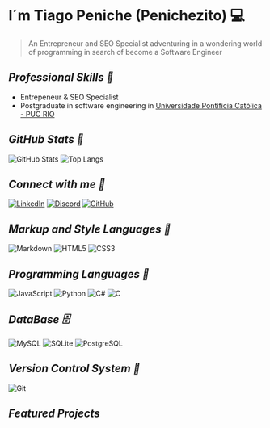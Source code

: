 # **I´m Tiago Peniche (Penichezito) 💻**
> An Entrepreneur and SEO Specialist adventuring in a wondering world of programming in search of become a Software Engineer

## ***Professional Skills 🚀***

+ Entrepeneur & SEO Specialist
+ Postgraduate in software engineering in [Universidade Pontíficia Católica - PUC RIO](https://www.cce.puc-rio.br/sitecce/website/website.dll?nInst=cce)

  
## ***GitHub Stats 🧲***

![GitHub Stats](https://github-readme-stats.vercel.app/api?username=Penichezito&theme=transparent&bg_color=000&border_color=30A3DC&show_icons=true&icon_color=30A3DC&title_color=E94D5F&text_color=FFF)
![Top Langs](https://github-readme-stats-git-masterrstaa-rickstaa.vercel.app/api/top-langs/?username=Penichezito&layout=compact&bg_color=000&border_color=30A3DC&title_color=E94D5F&text_color=FFF)

## ***Connect with me 🔌***

[![LinkedIn](https://img.shields.io/badge/LinkedIn-0077B5?style=for-the-badge&logo=linkedin&logoColor=white)](https://www.linkedin.com/in/tiago-peniche-seo-eng-de-software/)
[![Discord](https://img.shields.io/badge/Discord-7289DA?style=for-the-badge&logo=discord&logoColor=white)](https://discord.com/channels/@penichetiago/)
[![GitHub](https://img.shields.io/badge/GitHub-100000?style=for-the-badge&logo=github&logoColor=white)](https://github.com/Penichezito)


## ***Markup and Style Languages 📑***

![Markdown](https://img.shields.io/badge/Markdown-000?style=for-the-badge&logo=markdown)
![HTML5](https://img.shields.io/badge/HTML5-E34F26?style=for-the-badge&logo=html5&logoColor=white)
![CSS3](https://img.shields.io/badge/CSS3-1572B6?style=for-the-badge&logo=css3&logoColor=white)


## ***Programming Languages 🤖***
![JavaScript](https://img.shields.io/badge/JavaScript-F7DF1E?style=for-the-badge&logo=javascript&logoColor=black)
![Python](https://img.shields.io/badge/python-3670A0?style=for-the-badge&logo=python&logoColor=ffdd54)
![C#](https://img.shields.io/badge/C%23-239120?style=for-the-badge&logo=c-sharp&logoColor=white)
![C](https://img.shields.io/badge/C-00599C?style=for-the-badge&logo=c&logoColor=white)

## ***DataBase 🗄️***
![MySQL](https://img.shields.io/badge/MySQL-00000F?style=for-the-badge&logo=mysql&logoColor=white)
![SQLite](https://img.shields.io/badge/SQLite-000?style=for-the-badge&logo=sqlite&logoColor=07405E)
![PostgreSQL](https://img.shields.io/badge/PostgreSQL-000?style=for-the-badge&logo=postgresql)

## ***Version Control System 📎***
![Git](https://img.shields.io/badge/GIT-E44C30?style=for-the-badge&logo=git&logoColor=white)


## ***Featured Projects***


<!--
**Penichezito/Penichezito** is a ✨ _special_ ✨ repository because its `README.md` (this file) appears on your GitHub profile.

Here are some ideas to get you started:

- 🔭 I’m currently working on ...
- 🌱 I’m currently learning ...
- 👯 I’m looking to collaborate on ...
- 🤔 I’m looking for help with ...
- 💬 Ask me about ...
- 📫 How to reach me: ...
- 😄 Pronouns: ...
- ⚡ Fun fact: ...
-->
